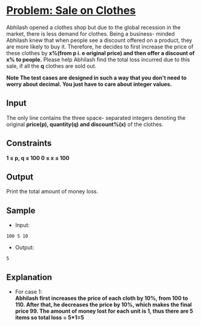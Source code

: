# [Problem: Sale on Clothes](https://my.newtonschool.co/playground/code/t1z4vk5gtpti)

Abhilash opened a clothes shop but due to the global recession in the market, there is less demand for clothes. Being a business- minded Abhilash knew that when people see a discount offered on a product, they are more likely to buy it. Therefore, he decides to first increase the price of these clothes by **x%(from p i. e original price) and then offer a discount of x% to people.**
Please help Abhilash find the total loss incurred due to this sale, if all the **q** clothes are sold out. <br>

**Note
The test cases are designed in such a way that you don't need to worry about decimal. You just have to care about integer values.**

## Input

The only line contains the three space- separated integers denoting the original **price(p), quantity(q) and discount%(x)** of the clothes.

## Constraints

**1 ≤ p, q ≤ 100
0 ≤ x ≤ 100**

## Output

Print the total amount of money loss.

## Sample

- Input:
```
100 5 10
```

- Output:
```
5
```

## Explanation

- For case 1: <br> **Abhilash first increases the price of each cloth by 10%, from 100 to 110. After that, he decreases the price by 10%, which makes the final price 99. The amount of money lost for each unit is 1, thus there are 5 items so total loss = 5*1=5**
